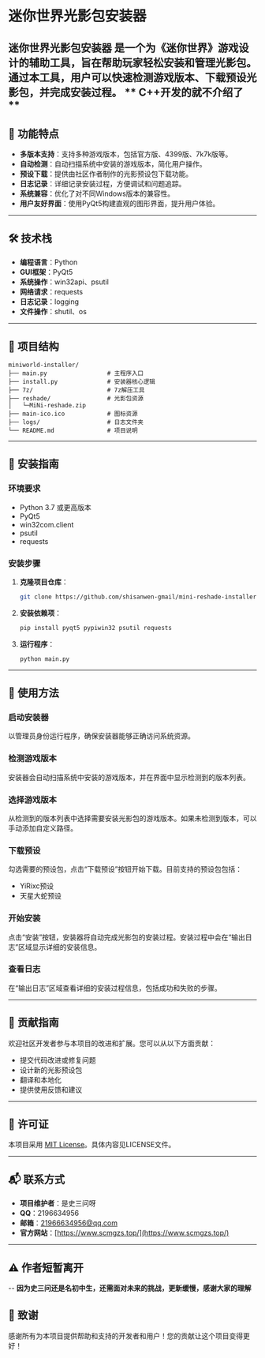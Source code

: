 # 迷你世界光影包安装器

<!-- 项目简介 -->
**迷你世界光影包安装器** 是一个为《迷你世界》游戏设计的辅助工具，旨在帮助玩家轻松安装和管理光影包。通过本工具，用户可以快速检测游戏版本、下载预设光影包，并完成安装过程。
** C++开发的就不介绍了 **
---

## 🌟 功能特点

- **多版本支持**：支持多种游戏版本，包括官方版、4399版、7k7k版等。
- **自动检测**：自动扫描系统中安装的游戏版本，简化用户操作。
- **预设下载**：提供由社区作者制作的光影预设包下载功能。
- **日志记录**：详细记录安装过程，方便调试和问题追踪。
- **系统兼容**：优化了对不同Windows版本的兼容性。
- **用户友好界面**：使用PyQt5构建直观的图形界面，提升用户体验。

---

## 🛠 技术栈

- **编程语言**：Python
- **GUI框架**：PyQt5
- **系统操作**：win32api、psutil
- **网络请求**：requests
- **日志记录**：logging
- **文件操作**：shutil、os

---

## 📂 项目结构

```
miniworld-installer/
├── main.py                 # 主程序入口
├── install.py              # 安装器核心逻辑
├── 7z/                     # 7z解压工具
├── reshade/                # 光影包资源
│   └─MiNi-reshade.zip
├── main-ico.ico            # 图标资源
├── logs/                   # 日志文件夹
└── README.md               # 项目说明
```

---

## 🧰 安装指南

### 环境要求

- Python 3.7 或更高版本
- PyQt5
- win32com.client
- psutil
- requests

### 安装步骤

1. **克隆项目仓库**：
   ```bash
   git clone https://github.com/shisanwen-gmail/mini-reshade-installer.git
   ```

2. **安装依赖项**：
   ```bash
   pip install pyqt5 pypiwin32 psutil requests
   ```

3. **运行程序**：
   ```bash
   python main.py
   ```

---

## 🎯 使用方法

### 启动安装器

以管理员身份运行程序，确保安装器能够正确访问系统资源。

### 检测游戏版本

安装器会自动扫描系统中安装的游戏版本，并在界面中显示检测到的版本列表。

### 选择游戏版本

从检测到的版本列表中选择需要安装光影包的游戏版本。如果未检测到版本，可以手动添加自定义路径。

### 下载预设

勾选需要的预设包，点击“下载预设”按钮开始下载。目前支持的预设包包括：

- YiRixc预设
- 天星大蛇预设

### 开始安装

点击“安装”按钮，安装器将自动完成光影包的安装过程。安装过程中会在“输出日志”区域显示详细的安装信息。

### 查看日志

在“输出日志”区域查看详细的安装过程信息，包括成功和失败的步骤。

---

## 🤝 贡献指南

欢迎社区开发者参与本项目的改进和扩展。您可以从以下方面贡献：

- 提交代码改进或修复问题
- 设计新的光影预设包
- 翻译和本地化
- 提供使用反馈和建议

---

## 📜 许可证

本项目采用 [MIT License](LICENSE)。具体内容见LICENSE文件。

---

## 📬 联系方式

- **项目维护者**：是史三问呀
- **QQ**：2196634956
- **邮箱**：21966634956@qq.com  
- **官方网站**：[https://www.scmgzs.top/](https://www.scmgzs.top/)
---

## ⚠️ 作者短暂离开
-- **因为史三问还是名初中生，还需面对未来的挑战，更新缓慢，感谢大家的理解**

## 📝 致谢

感谢所有为本项目提供帮助和支持的开发者和用户！您的贡献让这个项目变得更好！
